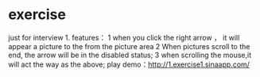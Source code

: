 # exercise
just for interview
1.
features：
1 when you click the right arrow ， it will appear  a picture to the from the picture area 
2 When pictures scroll to the end, the arrow  will be in the disabled status; 
3 when scrolling the mouse,it will act the way as the above;
play demo：http://1.exercise1.sinaapp.com/
